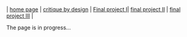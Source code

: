| [home page](https://github.com/kripaj98/tswd-portfolio-templates/blob/5944ab03c33fb67ad74643b1a92c835772d2087d/README.md) | [critique by design](critique-by-design.md) | [Final project I](final-project-part-one.md)| [final project II](final-project-part-three.md) | [final project III](final-project-part-three.md) |


The page is in progress...
